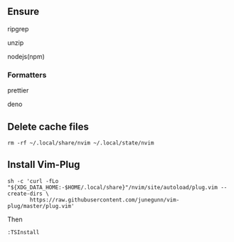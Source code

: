 ## Ensure

ripgrep

unzip

nodejs(npm)

### Formatters

prettier

deno

## Delete cache files

```shell
rm -rf ~/.local/share/nvim ~/.local/state/nvim
```

## Install Vim-Plug

```shell
sh -c 'curl -fLo "${XDG_DATA_HOME:-$HOME/.local/share}"/nvim/site/autoload/plug.vim --create-dirs \
       https://raw.githubusercontent.com/junegunn/vim-plug/master/plug.vim'
```

Then

```shell
:TSInstall
```

